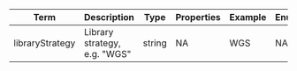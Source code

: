 |Term | Description | Type | Properties | Example | Enum|
| ---| ---| ---| ---| ---| --- |
| libraryStrategy | Library strategy, e.g. "WGS" | string | NA | WGS | NA|

